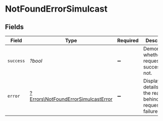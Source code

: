# NotFoundErrorSimulcast


## Fields

| Field                                                                                     | Type                                                                                      | Required                                                                                  | Description                                                                               |
| ----------------------------------------------------------------------------------------- | ----------------------------------------------------------------------------------------- | ----------------------------------------------------------------------------------------- | ----------------------------------------------------------------------------------------- |
| `success`                                                                                 | *?bool*                                                                                   | :heavy_minus_sign:                                                                        | Demonstrates whether the request is successful or not.                                    |
| `error`                                                                                   | [?Errors\NotFoundErrorSimulcastError](../../Models/Errors/NotFoundErrorSimulcastError.md) | :heavy_minus_sign:                                                                        | Displays details about the reasons behind the request's failure.                          |